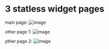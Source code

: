 # 3 statless widget pages

main page:
![image](https://user-images.githubusercontent.com/116554878/223154006-ee6362cc-aa0b-4b21-a742-867af4e06723.png)

other page 1:
![image](https://user-images.githubusercontent.com/116554878/223154317-81f3d536-9e8c-41f5-9090-fe130143cf81.png)

pther page 2:
![image](https://user-images.githubusercontent.com/116554878/223158265-7d84433e-05fe-437b-9a8f-763197f66784.png)
